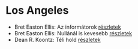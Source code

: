 # Los Angeles

- Bret Easton Ellis: Az informátorok [részletek](../_details/Bret%20Easton%20Ellis.md#id_1447)
- Bret Easton Ellis: Nullánál is kevesebb [részletek](../_details/Bret%20Easton%20Ellis.md#id_1273)
- Dean R. Koontz: Téli hold [részletek](../_details/Dean%20R.%20Koontz.md#id_1075)